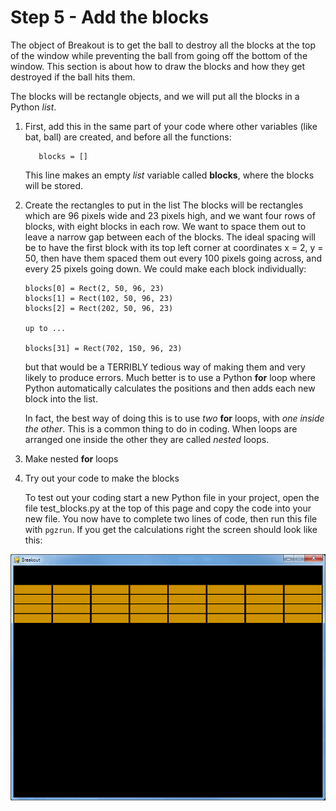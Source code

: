 # Step 5 - Add the blocks

The object of Breakout is to get the ball to destroy all the blocks at the top of the window while preventing the ball from going off the bottom of the window. This section is about how to draw the blocks and how they get destroyed if the ball hits them.

The blocks will be rectangle objects, and we will put all the blocks in a Python *list*.

1. First, add this in the same part of your code where other variables (like bat, ball) are created, and before all the functions:
   ```
      blocks = []
   ```

   This line makes an empty *list* variable called **blocks**, where the blocks will be stored. 

2. Create the rectangles to put in the list
   The blocks will be rectangles which are 96 pixels wide and 23 pixels high, and we want four rows of blocks, with eight blocks in each row. We want to space them out to leave a narrow gap between each of the blocks. The ideal spacing will be to have the first block with its top left corner at coordinates x = 2, y = 50, then have them spaced them out every 100 pixels going across, and every 25 pixels going down. We could make each block individually:
   ```
   blocks[0] = Rect(2, 50, 96, 23)
   blocks[1] = Rect(102, 50, 96, 23)
   blocks[2] = Rect(202, 50, 96, 23)

   up to ...

   blocks[31] = Rect(702, 150, 96, 23)
   ```

   but that would be a TERRIBLY tedious way of making them and very likely to produce errors. Much better is to use a Python **for** loop where Python automatically calculates the positions and then adds each new block into the list.

   In fact, the best way of doing this is to use *two* **for** loops, with *one inside the other*. This is a common thing to do in coding. When loops are arranged one inside the other they are called *nested* loops.

3. Make nested **for** loops

4. Try out your code to make the blocks

   To test out your coding start a new Python file in your project, open the file test_blocks.py at the top of this page and copy the code into your new file. You now have to complete two lines of code, then run this file with ```pgzrun```. If you get the calculations right the screen should look like this:

![alt text](blocks_in_place.png "How the blocks should look")